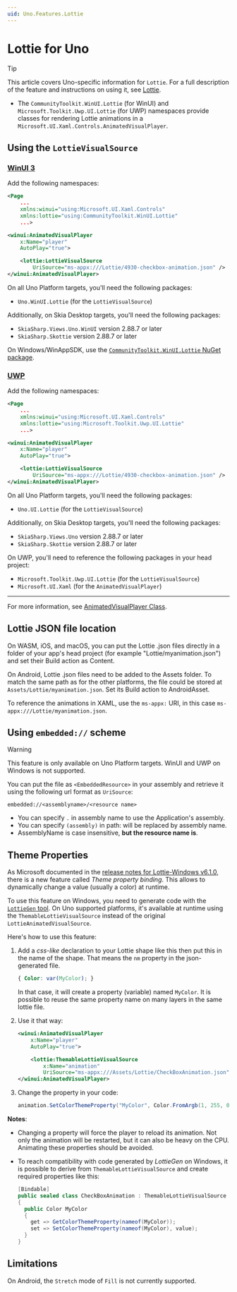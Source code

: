 ```yaml
---
uid: Uno.Features.Lottie
---
```


# Lottie for Uno

> [!TIP]
> This article covers Uno-specific information for `Lottie`. For a full description of the feature and instructions on using it, see [Lottie](https://learn.microsoft.com/windows/communitytoolkit/animations/lottie).

* The `CommunityToolkit.WinUI.Lottie` (for WinUI) and `Microsoft.Toolkit.Uwp.UI.Lottie` (for UWP) namespaces provide classes for rendering Lottie animations in a `Microsoft.UI.Xaml.Controls.AnimatedVisualPlayer`.

## Using the `LottieVisualSource`

### [**WinUI 3**](#tab/winui)

Add the following namespaces:

```xml
<Page
    ...
    xmlns:winui="using:Microsoft.UI.Xaml.Controls"
    xmlns:lottie="using:CommunityToolkit.WinUI.Lottie"
    ...>
```

```xml
<winui:AnimatedVisualPlayer
    x:Name="player"
    AutoPlay="true">

    <lottie:LottieVisualSource
        UriSource="ms-appx:///Lottie/4930-checkbox-animation.json" />
</winui:AnimatedVisualPlayer>
```

On all Uno Platform targets, you'll need the following packages:

* `Uno.WinUI.Lottie` (for the `LottieVisualSource`)

Additionally, on Skia Desktop targets, you'll need the following packages:

* `SkiaSharp.Views.Uno.WinUI` version 2.88.7 or later
* `SkiaSharp.Skottie` version 2.88.7 or later

On Windows/WinAppSDK, use the [`CommunityToolkit.WinUI.Lottie` NuGet package](https://www.nuget.org/packages/CommunityToolkit.WinUI.Lottie).

### [**UWP**](#tab/uwp)

Add the following namespaces:

```xml
<Page
    ...
    xmlns:winui="using:Microsoft.UI.Xaml.Controls"
    xmlns:lottie="using:Microsoft.Toolkit.Uwp.UI.Lottie"
    ...>
```

```xml
<winui:AnimatedVisualPlayer
    x:Name="player"
    AutoPlay="true">

    <lottie:LottieVisualSource
        UriSource="ms-appx:///Lottie/4930-checkbox-animation.json" />
</winui:AnimatedVisualPlayer>
```

On all Uno Platform targets, you'll need the following packages:

* `Uno.UI.Lottie` (for the `LottieVisualSource`)

Additionally, on Skia Desktop targets, you'll need the following packages:

* `SkiaSharp.Views.Uno` version 2.88.7 or later
* `SkiaSharp.Skottie` version 2.88.7 or later

On UWP, you'll need to reference the following packages in your head project:

* `Microsoft.Toolkit.Uwp.UI.Lottie` (for the `LottieVisualSource`)
* `Microsoft.UI.Xaml` (for the `AnimatedVisualPlayer`)

***

For more information, see [AnimatedVisualPlayer Class](https://learn.microsoft.com/uwp/api/microsoft.ui.xaml.controls.animatedvisualplayer).

## Lottie JSON file location

On WASM, iOS, and macOS, you can put the Lottie .json files directly in a folder of your app's head project (for example "Lottie/myanimation.json") and set their Build action as Content.

On Android, Lottie .json files need to be added to the Assets folder. To match the same path as for the other platforms, the file could be stored at `Assets/Lottie/myanimation.json`. Set its Build action to AndroidAsset.

To reference the animations in XAML, use the `ms-appx:` URI, in this case `ms-appx:///Lottie/myanimation.json`.

## Using `embedded://` scheme

> [!WARNING]
> This feature is only available on Uno Platform targets. WinUI and UWP on Windows is not supported.

You can put the file as `<EmbeddedResource>` in your assembly and retrieve it using the following url format as `UriSource`:

```uri
embedded://<assemblyname>/<resource name>
```

* You can specify `.` in assembly name to use the Application's assembly.
* You can specify `(assembly)` in path: will be replaced by assembly name.
* AssemblyName is case insensitive, **but the resource name is**.

## Theme Properties

As Microsoft documented in the [release notes for Lottie-Windows v6.1.0](https://github.com/windows-toolkit/Lottie-Windows/releases/tag/v6.1.0), there is a new feature called _Theme property binding_. This allows to dynamically change a value (usually a color) at runtime.

To use this feature on Windows, you need to generate code with the [`LottieGen` tool](https://learn.microsoft.com/windows/communitytoolkit/animations/lottie-scenarios/getting_started_codegen). On Uno supported platforms, it's available at runtime using the `ThemableLottieVisualSource` instead of the original `LottieAnimatedVisualSource`.

Here's how to use this feature:

1. Add a _css-like_ declaration to your Lottie shape like this then put this in the name of the shape. That means the `nm` property in the json-generated file.

   ``` css
   { Color: var(MyColor); }
   ```

   In that case, it will create a property (variable) named `MyColor`. It is possible to reuse the same property name on many layers in the same lottie file.

2. Use it that way:

   ``` xml
   <winui:AnimatedVisualPlayer
       x:Name="player"
       AutoPlay="true">

       <lottie:ThemableLottieVisualSource
           x:Name="animation"
           UriSource="ms-appx:///Assets/Lottie/CheckBoxAnimation.json" />
   </winui:AnimatedVisualPlayer>
   ```

3. Change the property in your code:

   ```csharp
   animation.SetColorThemeProperty("MyColor", Color.FromArgb(1, 255, 0, 0));
   ```

**Notes**:

* Changing a property will force the player to reload its animation. Not only the animation will be restarted, but it can also be heavy on the CPU. Animating these properties should be avoided.

* To reach compatibility with code generated by _LottieGen_ on Windows, it is possible to derive from `ThemableLottieVisualSource` and create required properties like this:

  ```csharp
  [Bindable]
  public sealed class CheckBoxAnimation : ThemableLottieVisualSource
  {
    public Color MyColor
    {
      get => GetColorThemeProperty(nameof(MyColor));
      set => SetColorThemeProperty(nameof(MyColor), value);
    }
  }
  ```

## Limitations

On Android, the `Stretch` mode of `Fill` is not currently supported.
